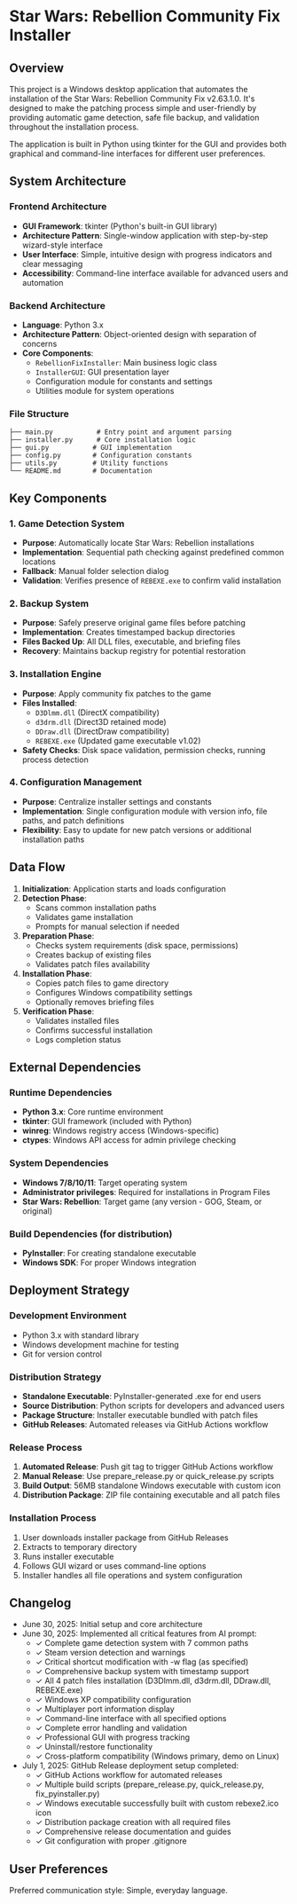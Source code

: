 # Star Wars: Rebellion Community Fix Installer

## Overview

This project is a Windows desktop application that automates the installation of the Star Wars: Rebellion Community Fix v2.63.1.0. It's designed to make the patching process simple and user-friendly by providing automatic game detection, safe file backup, and validation throughout the installation process.

The application is built in Python using tkinter for the GUI and provides both graphical and command-line interfaces for different user preferences.

## System Architecture

### Frontend Architecture
- **GUI Framework**: tkinter (Python's built-in GUI library)
- **Architecture Pattern**: Single-window application with step-by-step wizard-style interface
- **User Interface**: Simple, intuitive design with progress indicators and clear messaging
- **Accessibility**: Command-line interface available for advanced users and automation

### Backend Architecture
- **Language**: Python 3.x
- **Architecture Pattern**: Object-oriented design with separation of concerns
- **Core Components**:
  - `RebellionFixInstaller`: Main business logic class
  - `InstallerGUI`: GUI presentation layer
  - Configuration module for constants and settings
  - Utilities module for system operations

### File Structure
```
├── main.py           # Entry point and argument parsing
├── installer.py      # Core installation logic
├── gui.py           # GUI implementation
├── config.py        # Configuration constants
├── utils.py         # Utility functions
└── README.md        # Documentation
```

## Key Components

### 1. Game Detection System
- **Purpose**: Automatically locate Star Wars: Rebellion installations
- **Implementation**: Sequential path checking against predefined common locations
- **Fallback**: Manual folder selection dialog
- **Validation**: Verifies presence of `REBEXE.exe` to confirm valid installation

### 2. Backup System
- **Purpose**: Safely preserve original game files before patching
- **Implementation**: Creates timestamped backup directories
- **Files Backed Up**: All DLL files, executable, and briefing files
- **Recovery**: Maintains backup registry for potential restoration

### 3. Installation Engine
- **Purpose**: Apply community fix patches to the game
- **Files Installed**: 
  - `D3Dlmm.dll` (DirectX compatibility)
  - `d3drm.dll` (Direct3D retained mode)
  - `DDraw.dll` (DirectDraw compatibility)
  - `REBEXE.exe` (Updated game executable v1.02)
- **Safety Checks**: Disk space validation, permission checks, running process detection

### 4. Configuration Management
- **Purpose**: Centralize installer settings and constants
- **Implementation**: Single configuration module with version info, file paths, and patch definitions
- **Flexibility**: Easy to update for new patch versions or additional installation paths

## Data Flow

1. **Initialization**: Application starts and loads configuration
2. **Detection Phase**: 
   - Scans common installation paths
   - Validates game installation
   - Prompts for manual selection if needed
3. **Preparation Phase**:
   - Checks system requirements (disk space, permissions)
   - Creates backup of existing files
   - Validates patch files availability
4. **Installation Phase**:
   - Copies patch files to game directory
   - Configures Windows compatibility settings
   - Optionally removes briefing files
5. **Verification Phase**:
   - Validates installed files
   - Confirms successful installation
   - Logs completion status

## External Dependencies

### Runtime Dependencies
- **Python 3.x**: Core runtime environment
- **tkinter**: GUI framework (included with Python)
- **winreg**: Windows registry access (Windows-specific)
- **ctypes**: Windows API access for admin privilege checking

### System Dependencies
- **Windows 7/8/10/11**: Target operating system
- **Administrator privileges**: Required for installations in Program Files
- **Star Wars: Rebellion**: Target game (any version - GOG, Steam, or original)

### Build Dependencies (for distribution)
- **PyInstaller**: For creating standalone executable
- **Windows SDK**: For proper Windows integration

## Deployment Strategy

### Development Environment
- Python 3.x with standard library
- Windows development machine for testing
- Git for version control

### Distribution Strategy
- **Standalone Executable**: PyInstaller-generated .exe for end users
- **Source Distribution**: Python scripts for developers and advanced users
- **Package Structure**: Installer executable bundled with patch files
- **GitHub Releases**: Automated releases via GitHub Actions workflow

### Release Process
1. **Automated Release**: Push git tag to trigger GitHub Actions workflow
2. **Manual Release**: Use prepare_release.py or quick_release.py scripts
3. **Build Output**: 56MB standalone Windows executable with custom icon
4. **Distribution Package**: ZIP file containing executable and all patch files

### Installation Process
1. User downloads installer package from GitHub Releases
2. Extracts to temporary directory
3. Runs installer executable
4. Follows GUI wizard or uses command-line options
5. Installer handles all file operations and system configuration

## Changelog
- June 30, 2025: Initial setup and core architecture
- June 30, 2025: Implemented all critical features from AI prompt:
  - ✓ Complete game detection system with 7 common paths
  - ✓ Steam version detection and warnings
  - ✓ Critical shortcut modification with -w flag (as specified)
  - ✓ Comprehensive backup system with timestamp support
  - ✓ All 4 patch files installation (D3Dlmm.dll, d3drm.dll, DDraw.dll, REBEXE.exe)
  - ✓ Windows XP compatibility configuration
  - ✓ Multiplayer port information display
  - ✓ Command-line interface with all specified options
  - ✓ Complete error handling and validation
  - ✓ Professional GUI with progress tracking
  - ✓ Uninstall/restore functionality
  - ✓ Cross-platform compatibility (Windows primary, demo on Linux)
- July 1, 2025: GitHub Release deployment setup completed:
  - ✓ GitHub Actions workflow for automated releases
  - ✓ Multiple build scripts (prepare_release.py, quick_release.py, fix_pyinstaller.py)
  - ✓ Windows executable successfully built with custom rebexe2.ico icon
  - ✓ Distribution package creation with all required files
  - ✓ Comprehensive release documentation and guides
  - ✓ Git configuration with proper .gitignore

## User Preferences

Preferred communication style: Simple, everyday language.